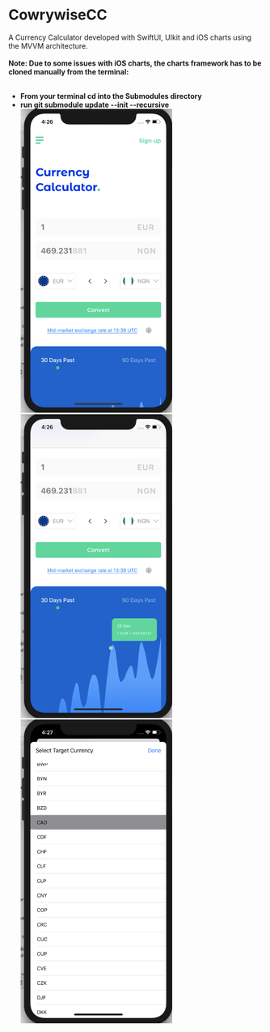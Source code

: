 # CowrywiseCC
A Currency Calculator developed with SwiftUI, UIkit and iOS charts using the MVVM architecture.
<br>
<br>
<strong>Note:<strong> Due to some issues with iOS charts, the charts framework has to be cloned manually from the terminal:
 <br>
 <br>
 <ul>
   <li>From your terminal cd into the Submodules directory</li>
   <li>run <strong>git submodule update --init --recursive<strong></li>
<img src="https://github.com/rapiddeveloper/CowrywiseCC/blob/master/Screen%20Shot%202021-01-06%20at%204.26.33%20PM.png" width="300" height="600">
&nbsp;&nbsp;&nbsp;
<img src="https://github.com/rapiddeveloper/CowrywiseCC/blob/master/Screen%20Shot%202021-01-06%20at%204.26.53%20PM.png" width="300" height="600">
&nbsp;&nbsp;&nbsp;
<img src="https://github.com/rapiddeveloper/CowrywiseCC/blob/master/Screen%20Shot%202021-01-06%20at%204.27.17%20PM.png" width="300" height="600">
